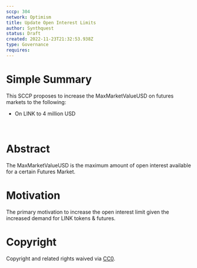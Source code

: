 ```yaml
---
sccp: 304
network: Optimism
title: Update Open Interest Limits
author: Synthquest
status: Draft
created: 2022-11-23T21:32:53.938Z
type: Governance
requires: 
---
```



# Simple Summary

<p>This SCCP proposes to increase the MaxMarketValueUSD on futures markets to the following:</p><ul><li>On LINK to 4 million USD</li></ul><p><br></p>

# Abstract

<p>The MaxMarketValueUSD is the maximum amount of open interest available for a certain Futures Market.</p>

# Motivation

<p>The primary motivation to increase the open interest limit given the increased demand for LINK tokens &amp; futures.</p>

# Copyright

Copyright and related rights waived via [CC0](https://creativecommons.org/publicdomain/zero/1.0/).
